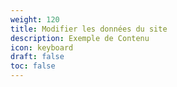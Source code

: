 ```yaml
---
weight: 120
title: Modifier les données du site
description: Exemple de Contenu
icon: keyboard
draft: false
toc: false
---
```

